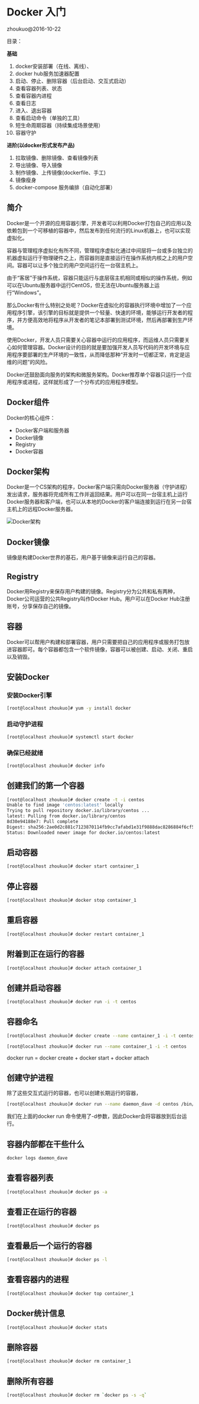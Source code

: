 # Docker 入门
zhoukuo@2016-10-22

目录：

**基础**
1. docker安装部署（在线、离线）、
2. docker hub服务加速器配置
3. 启动、停止、删除容器（后台启动、交互式启动）
4. 查看容器列表、状态
5. 查看容器内进程
6. 查看日志
7. 进入、退出容器
8. 查看启动命令（单独的工具）
9. 短生命周期容器（持续集成场景使用）
10. 容器守护

**进阶(以docker形式发布产品)**
1. 拉取镜像、删除镜像、查看镜像列表
2. 导出镜像、导入镜像
3. 制作镜像、上传镜像(dockerfile、手工)
4. 镜像瘦身
5. docker-compose 服务编排（自动化部署）

## 简介

Docker是一个开源的应用容器引擎，开发者可以利用Docker打包自己的应用以及依赖包到一个可移植的容器中，然后发布到任何流行的Linux机器上，也可以实现虚拟化。

容器与管理程序虚拟化有所不同，管理程序虚拟化通过中间层将一台或多台独立的机器虚拟运行于物理硬件之上，而容器则是直接运行在操作系统内核之上的用户空间。容器可以让多个独立的用户空间运行在一台宿主机上。

由于“客居”于操作系统，容器只能运行与底层宿主机相同或相似的操作系统，例如可以在Ubuntu服务器中运行CentOS，但无法在Ubuntu服务器上运行“Windows”。

那么Docker有什么特别之处呢？Docker在虚拟化的容器执行环境中增加了一个应用程序引擎，该引擎的目标就是提供一个轻量、快速的环境，能够运行开发者的程序，并方便高效地将程序从开发者的笔记本部署到测试环境，然后再部署到生产环境。

使用Docker，开发人员只需要关心容器中运行的应用程序，而运维人员只需要关心如何管理容器。Docker设计的目的就是要加强开发人员写代码的开发环境与应用程序要部署的生产环境的一致性，从而降低那种“开发时一切都正常，肯定是运维的问题”的风险。

Docker还鼓励面向服务的架构和微服务架构。Docker推荐单个容器只运行一个应用程序或进程，这样就形成了一个分布式的应用程序模型。

## Docker组件

Docker的核心组件：

* Docker客户端和服务器
* Docker镜像
* Registry
* Docker容器

## Docker架构

Docker是一个CS架构的程序，Docker客户端只需向Docker服务器（守护进程）发出请求，服务器将完成所有工作并返回结果。用户可以在同一台宿主机上运行Docker服务器和客户端，也可以从本地的Docker的客户端连接到运行在另一台宿主机上的远程Docker服务器。

![Docker架构](http://images2015.cnblogs.com/blog/438458/201603/438458-20160314192315631-334072513.png)

## Docker镜像
镜像是构建Docker世界的基石，用户基于镜像来运行自己的容器。

## Registry
Docker用Registry来保存用户构建的镜像。Registry分为公共和私有两种，Docker公司运营的公共Registry叫作Docker Hub。用户可以在Docker Hub注册账号，分享保存自己的镜像。

## 容器
Docker可以帮用户构建和部署容器，用户只需要把自己的应用程序或服务打包放进容器即可。每个容器都包含一个软件镜像，容器可以被创建、启动、关闭、重启以及销毁。

## 安装Docker

### 安装Docker引擎
```bash
[root@localhost zhoukuo]# yum -y install docker
```
### 启动守护进程
```bash
[root@localhost zhoukuo]# systemctl start docker
```
### 确保已经就绪
```bash
[root@localhost zhoukuo]# docker info
```

## 创建我们的第一个容器
```bash
[root@localhost zhoukuo]# docker create -t -i centos
Unable to find image 'centos:latest' locally
Trying to pull repository docker.io/library/centos ... 
latest: Pulling from docker.io/library/centos
8d30e94188e7: Pull complete 
Digest: sha256:2ae0d2c881c7123870114fb9cc7afabd1e31f9888dac8286884f6cf59373ed9b
Status: Downloaded newer image for docker.io/centos:latest
```

## 启动容器
```bash
[root@localhost zhoukuo]# docker start container_1
```

## 停止容器
```bash
[root@localhost zhoukuo]# docker stop container_1
```

## 重启容器
```bash
[root@localhost zhoukuo]# docker restart container_1
```

## 附着到正在运行的容器
```bash
[root@localhost zhoukuo]# docker attach container_1
```

## 创建并启动容器
```bash
[root@localhost zhoukuo]# docker run -i -t centos 
```

## 容器命名
```bash
[root@localhost zhoukuo]# docker create --name container_1 -i -t centos
```

```bash
[root@localhost zhoukuo]# docker run --name container_1 -i -t centos
```

docker run = docker create + docker start + docker attach

## 创建守护进程
除了这些交互式运行的容器，也可以创建长期运行的容器，
```bash
[root@localhost zhoukuo]# docker run --name daemon_dave -d centos /bin/sh -c "while true; do echo hello world; sleep 1; done"
```
我们在上面的docker run 命令使用了-d参数，因此Docker会将容器放到后台运行。

## 容器内部都在干些什么
```bash
docker logs daemon_dave
```
## 查看容器列表
```bash
[root@localhost zhoukuo]# docker ps -a
```
## 查看正在运行的容器
```bash
[root@localhost zhoukuo]# docker ps
```

## 查看最后一个运行的容器
```bash
[root@localhost zhoukuo]# docker ps -l
```

## 查看容器内的进程
```bash
[root@localhost zhoukuo]# docker top container_1
```

## Docker统计信息
```bash
[root@localhost zhoukuo]# docker stats
```

## 删除容器
```bash
[root@localhost zhoukuo]# docker rm container_1
```

## 删除所有容器
```bash
[root@localhost zhoukuo]# docker rm `docker ps -s -q`
```
